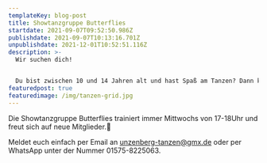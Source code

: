 ```yaml
---
templateKey: blog-post
title: Showtanzgruppe Butterflies
startdate: 2021-09-07T09:52:50.986Z
publishdate: 2021-09-07T10:13:16.701Z
unpublishdate: 2021-12-01T10:52:51.116Z
description: >-
  Wir suchen dich!


  Du bist zwischen 10 und 14 Jahren alt und hast Spaß am Tanzen? Dann komm vorbei und lern uns kennen!👯‍♂️👯‍♀️
featuredpost: true
featuredimage: /img/tanzen-grid.jpg
---
```

Die Showtanzgruppe Butterflies trainiert immer Mittwochs von 17-18Uhr und freut sich auf neue Mitglieder.🦋

Meldet euch einfach per Email an unzenberg-tanzen@gmx.de oder per WhatsApp unter der Nummer 01575-8225063.